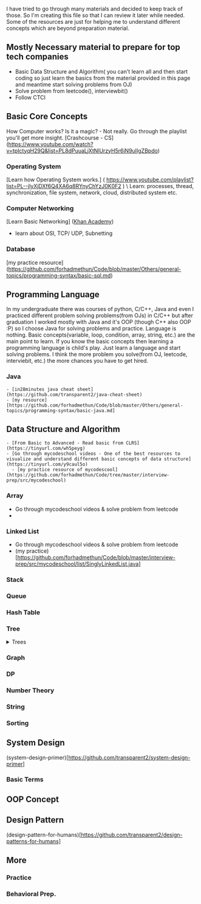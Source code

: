 I have tried to go through many materials and decided to keep track of those. So I'm creating this file so that I can review it later while needed. Some of the resources are just for helping me to understand different concepts which are beyond preparation material. 

## Mostly Necessary material to prepare for top tech companies
  - Basic Data Structure and Algorithm( you can't learn all and then start coding so just learn the basics from the material provided in this page and meantime start solving problems from OJ)
  - Solve problem from leetcode(), interviewbit()
  - Follow CTCI

## Basic Core Concepts
How Computer works? Is it a magic? - Not really. Go through the playlist you'll get more insight. [Crashcourse - CS] (https://www.youtube.com/watch?v=tpIctyqH29Q&list=PL8dPuuaLjXtNlUrzyH5r6jN9ulIgZBpdo)
### Operating System
  [Learn how Operating System works.] ( https://www.youtube.com/playlist?list=PL--jIyXjDXf6Q4XA6q8RYnyChYzJ0K0F2 ) \\
  Learn:  processes, thread, synchronization, file system, network, cloud, distributed system etc.
### Computer Networking
  [Learn Basic Networking] ([Khan Academy](https://www.khanacademy.org/computing/computer-science/internet-intro))
  - learn about OSI, TCP/ UDP, Subnetting
### Database
[my practice resource] (https://github.com/forhadmethun/Code/blob/master/Others/general-topics/programming-syntax/basic-sql.md)

## Programming Language
In my undergraduate there was courses of python, C/C++, Java and even I practiced different problem solving problems(from OJs) in C/C++ but after graduation I worked mostly with Java and it's OOP (though C++ also OOP :P) so I choose Java for solving problems and practice. Language is nothing. Basic concepts(variable, loop, condition, array, string, etc.) are the main point to learn. If you know the basic concepts then learning a programming language is child's play. Just learn a language and start solving problems. I think the more problem you solve(from OJ, leetcode, interviebit, etc.) the more chances you have to get hired. 
### Java
    - [in28minutes java cheat sheet] (https://github.com/transparent2/java-cheat-sheet)
    - [my resource] [https://github.com/forhadmethun/Code/blob/master/Others/general-topics/programming-syntax/basic-java.md]

## Data Structure and Algorithm
    - [From Basic to Advanced - Read basic from CLRS] (https://tinyurl.com/wh5peyg)
    - [Go through mycodeschool videos - One of the best resources to visualize and understand different basic concepts of data structure] (https://tinyurl.com/y9caul5o)
      - [my practice resource of mycodescool] (https://github.com/forhadmethun/Code/tree/master/interview-prep/src/mycodeschool)
### Array
 - Go through mycodeschool videos & solve problem from leetcode
 - 
### Linked List
 - Go through mycodeschool videos & solve problem from leetcode
 - (my practice)[https://github.com/forhadmethun/Code/blob/master/interview-prep/src/mycodeschool/list/SinglyLinkedList.java]
### Stack 
### Queue
### Hash Table
### Tree

<details>
<summary>Trees</summary>

#### Basic Tree
#### BST
#### Heap/ Priority Queue/ Binary Heap

</details>

### Graph
### DP
### Number Theory
### String
### Sorting

## System Design
(system-design-primer)[https://github.com/transparent2/system-design-primer]
### Basic Terms

## OOP Concept

## Design Pattern
(design-pattern-for-humans)[https://github.com/transparent2/design-patterns-for-humans]
## More
### Practice
### Behavioral Prep.
